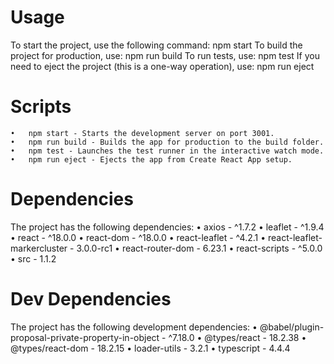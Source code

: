 # Usage
To start the project, use the following command: npm start
To build the project for production, use: npm run build
To run tests, use: npm test
If you need to eject the project (this is a one-way operation), use: npm run eject

# Scripts
	•	npm start - Starts the development server on port 3001.
	•	npm run build - Builds the app for production to the build folder.
	•	npm test - Launches the test runner in the interactive watch mode.
	•	npm run eject - Ejects the app from Create React App setup.

# Dependencies
The project has the following dependencies:
	•	axios - ^1.7.2
	•	leaflet - ^1.9.4
	•	react - ^18.0.0
	•	react-dom - ^18.0.0
	•	react-leaflet - ^4.2.1
	•	react-leaflet-markercluster - 3.0.0-rc1
	•	react-router-dom - 6.23.1
	•	react-scripts - ^5.0.0
	•	src - 1.1.2

# Dev Dependencies
The project has the following development dependencies:
	•	@babel/plugin-proposal-private-property-in-object - ^7.18.0
	•	@types/react - 18.2.38
	•	@types/react-dom - 18.2.15
	•	loader-utils - 3.2.1
	•	typescript - 4.4.4
